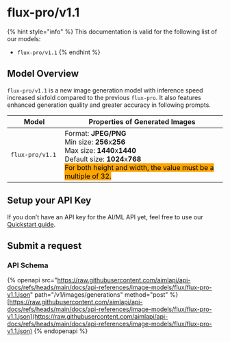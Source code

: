 # flux-pro/v1.1

{% hint style="info" %}
This documentation is valid for the following list of our models:

* `flux-pro/v1.1`
{% endhint %}

## Model Overview

`flux-pro/v1.1`  is a new image generation model with inference speed increased sixfold compared to the previous `flux-pro`. It also features enhanced generation quality and greater accuracy in following prompts.

<table data-full-width="true"><thead><tr><th width="149">Model</th><th width="593">Properties of Generated Images</th></tr></thead><tbody><tr><td><code>flux-pro/v1.1</code></td><td>Format: <strong>JPEG/PNG</strong><br>Min size: <strong>256</strong>x<strong>256</strong><br>Max size: <strong>1440</strong>x<strong>1440</strong><br>Default size: <strong>1024</strong>x<strong>768</strong><br><mark style="background-color:orange;">For both height and width, the value must be a multiple of 32.</mark></td></tr></tbody></table>



## Setup your API Key

If you don’t have an API key for the AI/ML API yet, feel free to use our [Quickstart guide](https://docs.aimlapi.com/quickstart/setting-up).

## Submit a request

### API Schema

{% openapi src="https://raw.githubusercontent.com/aimlapi/api-docs/refs/heads/main/docs/api-references/image-models/flux/flux-pro-v1.1.json" path="/v1/images/generations" method="post" %}
[https://raw.githubusercontent.com/aimlapi/api-docs/refs/heads/main/docs/api-references/image-models/flux/flux-pro-v1.1.json](https://raw.githubusercontent.com/aimlapi/api-docs/refs/heads/main/docs/api-references/image-models/flux/flux-pro-v1.1.json)
{% endopenapi %}

